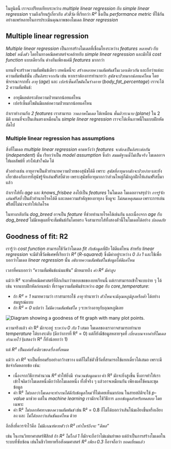 
ในยูนิตนี้ เราจะเปรียบเทียบระหว่าง _multiple linear regression_ กับ _simple linear regression_ รวมถึงเรียนรู้เกี่ยวกับ _ตัวชี้วัด_ ที่เรียกว่า _R²_ ซึ่งเป็น _performance metric_ ที่ใช้กันอย่างแพร่หลายในการประเมินคุณภาพของโมเดล _linear regression_

## Multiple linear regression

_Multiple linear regression_ เป็นการสร้างโมเดลที่เชื่อมโยงระหว่าง _features หลายตัว_ กับ _label หนึ่งตัว_ โดยในทางคณิตศาสตร์จะคล้ายกับ _simple linear regression_ และมักใช้ _cost function_ แบบเดียวกัน ต่างกันเพียงแค่มี _features_ มากกว่า

แทนที่จะสร้างความสัมพันธ์เดียว เทคนิคนี้จะ _สร้างหลายความสัมพันธ์ในเวลาเดียวกัน_ และถือว่าแต่ละความสัมพันธ์นั้น _เป็นอิสระจากกัน_ เช่น หากเราต้องการทำนายว่า _สุนัขจะป่วยมากน้อยแค่ไหน_ โดยพิจารณาจากทั้ง _อายุ_ (_age_) และ _เปอร์เซ็นต์ไขมันในร่างกาย_ (_body_fat_percentage_) เราจะได้ 2 ความสัมพันธ์:

- อายุมีผลต่อระดับความป่วยมากน้อยแค่ไหน
- เปอร์เซ็นต์ไขมันมีผลต่อความป่วยมากน้อยแค่ไหน

ถ้าเราทำงานกับ _2 features_ เราสามารถ _วาดภาพโมเดล_ ได้เหมือน _พื้นผิวระนาบ (plane)_ ใน 2 มิติ แทนที่จะเป็นเส้นตรงเหมือนใน _simple linear regression_ เราจะได้เห็นภาพนี้ในแบบฝึกหัดถัดไป

### Multiple linear regression has assumptions

สิ่งที่โมเดล _multiple linear regression_ คาดหวังว่า _features จะต้องเป็นอิสระต่อกัน_ (_independent_) นั้น เรียกว่าเป็น _model assumption_ ซึ่งถ้า _สมมติฐานนี้ไม่เป็นจริง_ โมเดลอาจให้ผลลัพธ์ที่ _ทำให้เข้าใจผิด_ ได้

ตัวอย่างเช่น อายุอาจเป็นตัวทำนายความป่วยของสุนัขได้ดี เพราะ _สุนัขที่อายุมากมักจะป่วยง่าย_ และยังเกี่ยวข้องกับการที่สุนัขรู้จักเล่นฟรีสบี้ด้วย เพราะสุนัขที่อายุมากกว่าส่วนใหญ่ก็มักถูกฝึกให้เล่นฟรีสบี้มาแล้ว

ถ้าเราใส่ทั้ง _age_ และ _knows_frisbee_ ลงไปเป็น _features_ ในโมเดล โมเดลอาจสรุปว่า _การรู้จักเล่นฟรีสบี้_ เป็นตัวทำนายโรคได้ดี และลดความสำคัญของอายุลง ซึ่งดูจะ _ไม่สมเหตุสมผล_ เพราะการเล่นฟรีสบี้ไม่น่าจะทำให้เกิดโรค

ในทางกลับกัน _dog_breed_ อาจเป็น _feature_ ที่ช่วยทำนายโรคได้เช่นกัน และเนื่องจาก _age_ กับ _dog_breed_ ไม่มีเหตุผลที่จะสัมพันธ์กันโดยตรง จึงสามารถใส่ทั้งสองตัวนี้ในโมเดลได้อย่าง _ปลอดภัย_

## Goodness of fit: R2

เรารู้ว่า _cost function_ สามารถใช้วัดว่าโมเดล _fit กับข้อมูลที่ฝึก_ ได้ดีแค่ไหน สำหรับ _linear regression_ จะมีตัวชี้วัดพิเศษที่เรียกว่า _R²_ (_R-squared_) ซึ่งมีค่าอยู่ระหว่าง _0 ถึง 1_ และใช้เพื่อบอกว่าโมเดล _linear regression_ นั้น _อธิบายความสัมพันธ์ในข้อมูลได้ดีแค่ไหน_

เวลาที่คนบอกว่า “ความสัมพันธ์แน่นแฟ้น” มักหมายถึง _ค่า R² มีค่าสูง_

แม้ว่า R² จะอาศัยคณิตศาสตร์ที่ลึกเกินกว่าขอบเขตของบทเรียนนี้ แต่เราสามารถเข้าใจแบบง่าย ๆ ได้ เช่น จากแบบฝึกหัดก่อนหน้า ที่เราดูความสัมพันธ์ระหว่าง _age_ กับ _core_temperature_:

- ถ้า _R² = 1_ หมายความว่า เราสามารถใช้ _อายุ_ ทำนายว่า _ตัวไหนจะมีอุณหภูมิสูงหรือต่ำ_ ได้อย่างสมบูรณ์แบบ
- ถ้า _R² = 0_ แปลว่า _ไม่มีความสัมพันธ์ใด ๆ_ ระหว่างอายุกับอุณหภูมิเลย

![Diagram showing a goodness of fit graph with many plot points.](https://learn.microsoft.com/en-us/training/modules/understand-regression-machine-learning/media/4-goodness-of-fit-graph.png)

ความจริงแล้ว ค่า R² มักจะอยู่ _ระหว่าง 0 กับ 1_ เสมอ โมเดลของเราอาจสามารถทำนาย _temperature_ ได้บางระดับ (ดีกว่าการที่ R² = 0) แต่ก็ยังมีข้อมูลหลายจุดที่ _เบี่ยงเบนจากค่าที่โมเดลทำนายไว้_ (แสดงว่า R² ก็ยังน้อยกว่า 1)

แต่ _R² เป็นแค่ครึ่งเดียวของเรื่องทั้งหมด_

แม้ว่า _ค่า R²_ จะเป็นที่ยอมรับอย่างกว้างขวาง แต่ก็ไม่ใช่ตัวชี้วัดที่สามารถใช้แยกเดี่ยวได้เสมอ เพราะมีข้อจำกัดหลายข้อ เช่น:

- เนื่องจากวิธีการคำนวณ _R²_ ทำให้ยิ่งมี _จำนวนข้อมูลมาก_ ค่า R² มักจะยิ่งสูงขึ้น ซึ่งอาจทำให้เราเข้าใจผิดว่าโมเดลหนึ่งดีกว่าอีกโมเดลหนึ่ง ทั้งที่จริง ๆ แล้วอาจเหมือนกัน เพียงแค่ใช้คนละชุดข้อมูล
- ค่า R² _ไม่บอกว่าโมเดลจะทำงานได้ดีกับข้อมูลใหม่_ ที่ไม่เคยเห็นมาก่อน ในสายสถิติจะใช้ _p-value_ มาช่วย แต่ใน _machine learning_ เรามักจะใช้วิธีการ _แยกข้อมูลสำหรับทดสอบ_ โดยเฉพาะ
- ค่า R² _ไม่บอกทิศทางของความสัมพันธ์_ เช่น R² = 0.8 ก็ไม่ได้บอกว่าเส้นโน้มเอียงขึ้นหรือเอียงลง และ _ไม่ได้บอกว่าเส้นชันแค่ไหน_ ด้วย

อีกสิ่งที่ควรจำไว้คือ _ไม่มีเกณฑ์ตายตัวว่า R² เท่าไหร่ถึงจะ “ดีพอ”_

เช่น ในงานวิทยาศาสตร์ฟิสิกส์ ถ้า _R² ไม่ใกล้ 1_ ก็มักจะถือว่าไม่แม่นยำพอ แต่ถ้าเป็นการสร้างโมเดลในระบบที่ซับซ้อน เช่นในชีววิทยาหรือสังคมศาสตร์ _R² เพียง 0.3_ ก็อาจถือว่า _ยอดเยี่ยมแล้ว_

